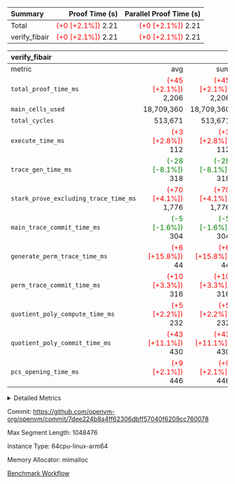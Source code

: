 | Summary | Proof Time (s) | Parallel Proof Time (s) |
|:---|---:|---:|
| Total | <span style='color: red'>(+0 [+2.1%])</span> 2.21 | <span style='color: red'>(+0 [+2.1%])</span> 2.21 |
| verify_fibair | <span style='color: red'>(+0 [+2.1%])</span> 2.21 | <span style='color: red'>(+0 [+2.1%])</span> 2.21 |


| verify_fibair |||||
|:---|---:|---:|---:|---:|
|metric|avg|sum|max|min|
| `total_proof_time_ms ` | <span style='color: red'>(+45 [+2.1%])</span> 2,206 | <span style='color: red'>(+45 [+2.1%])</span> 2,206 | <span style='color: red'>(+45 [+2.1%])</span> 2,206 | <span style='color: red'>(+45 [+2.1%])</span> 2,206 |
| `main_cells_used     ` |  18,709,360 |  18,709,360 |  18,709,360 |  18,709,360 |
| `total_cycles        ` |  513,671 |  513,671 |  513,671 |  513,671 |
| `execute_time_ms     ` | <span style='color: red'>(+3 [+2.8%])</span> 112 | <span style='color: red'>(+3 [+2.8%])</span> 112 | <span style='color: red'>(+3 [+2.8%])</span> 112 | <span style='color: red'>(+3 [+2.8%])</span> 112 |
| `trace_gen_time_ms   ` | <span style='color: green'>(-28 [-8.1%])</span> 318 | <span style='color: green'>(-28 [-8.1%])</span> 318 | <span style='color: green'>(-28 [-8.1%])</span> 318 | <span style='color: green'>(-28 [-8.1%])</span> 318 |
| `stark_prove_excluding_trace_time_ms` | <span style='color: red'>(+70 [+4.1%])</span> 1,776 | <span style='color: red'>(+70 [+4.1%])</span> 1,776 | <span style='color: red'>(+70 [+4.1%])</span> 1,776 | <span style='color: red'>(+70 [+4.1%])</span> 1,776 |
| `main_trace_commit_time_ms` | <span style='color: green'>(-5 [-1.6%])</span> 304 | <span style='color: green'>(-5 [-1.6%])</span> 304 | <span style='color: green'>(-5 [-1.6%])</span> 304 | <span style='color: green'>(-5 [-1.6%])</span> 304 |
| `generate_perm_trace_time_ms` | <span style='color: red'>(+6 [+15.8%])</span> 44 | <span style='color: red'>(+6 [+15.8%])</span> 44 | <span style='color: red'>(+6 [+15.8%])</span> 44 | <span style='color: red'>(+6 [+15.8%])</span> 44 |
| `perm_trace_commit_time_ms` | <span style='color: red'>(+10 [+3.3%])</span> 316 | <span style='color: red'>(+10 [+3.3%])</span> 316 | <span style='color: red'>(+10 [+3.3%])</span> 316 | <span style='color: red'>(+10 [+3.3%])</span> 316 |
| `quotient_poly_compute_time_ms` | <span style='color: red'>(+5 [+2.2%])</span> 232 | <span style='color: red'>(+5 [+2.2%])</span> 232 | <span style='color: red'>(+5 [+2.2%])</span> 232 | <span style='color: red'>(+5 [+2.2%])</span> 232 |
| `quotient_poly_commit_time_ms` | <span style='color: red'>(+43 [+11.1%])</span> 430 | <span style='color: red'>(+43 [+11.1%])</span> 430 | <span style='color: red'>(+43 [+11.1%])</span> 430 | <span style='color: red'>(+43 [+11.1%])</span> 430 |
| `pcs_opening_time_ms ` | <span style='color: red'>(+9 [+2.1%])</span> 446 | <span style='color: red'>(+9 [+2.1%])</span> 446 | <span style='color: red'>(+9 [+2.1%])</span> 446 | <span style='color: red'>(+9 [+2.1%])</span> 446 |



<details>
<summary>Detailed Metrics</summary>

|  | verify_program_compile_ms | total_cells | stark_prove_excluding_trace_time_ms | quotient_poly_compute_time_ms | quotient_poly_commit_time_ms | perm_trace_commit_time_ms | pcs_opening_time_ms | main_trace_commit_time_ms |
| --- | --- | --- | --- | --- | --- | --- | --- |
|  | 5 | 65,536 | 60 | 3 | 13 | 0 | 31 | 13 | 

| air_name | rows | quotient_deg | main_cols | interactions | constraints | cells |
| --- | --- | --- | --- | --- | --- | --- |
| AccessAdapterAir<2> |  | 4 |  | 5 | 11 |  | 
| AccessAdapterAir<4> |  | 4 |  | 5 | 11 |  | 
| AccessAdapterAir<8> |  | 4 |  | 5 | 11 |  | 
| FibonacciAir | 32,768 | 1 | 2 |  | 5 | 65,536 | 
| FriReducedOpeningAir |  | 4 |  | 31 | 52 |  | 
| NativePoseidon2Air<BabyBearParameters>, 1> |  | 4 |  | 176 | 555 |  | 
| PhantomAir |  | 4 |  | 3 | 4 |  | 
| ProgramAir |  | 1 |  | 1 | 4 |  | 
| VariableRangeCheckerAir |  | 1 |  | 1 | 4 |  | 
| VmAirWrapper<AluNativeAdapterAir, FieldArithmeticCoreAir> |  | 4 |  | 15 | 23 |  | 
| VmAirWrapper<BranchNativeAdapterAir, BranchEqualCoreAir<1> |  | 4 |  | 11 | 22 |  | 
| VmAirWrapper<JalNativeAdapterAir, JalCoreAir> |  | 4 |  | 7 | 6 |  | 
| VmAirWrapper<NativeAdapterAir<2, 0>, PublicValuesCoreAir> |  | 4 |  | 11 | 22 |  | 
| VmAirWrapper<NativeLoadStoreAdapterAir<1>, NativeLoadStoreCoreAir<1> |  | 4 |  | 15 | 16 |  | 
| VmAirWrapper<NativeLoadStoreAdapterAir<4>, NativeLoadStoreCoreAir<4> |  | 4 |  | 15 | 16 |  | 
| VmAirWrapper<NativeVectorizedAdapterAir<4>, FieldExtensionCoreAir> |  | 4 |  | 15 | 23 |  | 
| VmConnectorAir |  | 4 |  | 3 | 8 |  | 
| VolatileBoundaryAir |  | 4 |  | 4 | 16 |  | 

| group | trace_gen_time_ms | total_proof_time_ms | total_cycles | total_cells | stark_prove_excluding_trace_time_ms | quotient_poly_compute_time_ms | quotient_poly_commit_time_ms | perm_trace_commit_time_ms | pcs_opening_time_ms | main_trace_commit_time_ms | main_cells_used | generate_perm_trace_time_ms | execute_time_ms |
| --- | --- | --- | --- | --- | --- | --- | --- | --- | --- | --- | --- | --- | --- |
| verify_fibair | 318 | 2,206 | 513,671 | 43,401,880 | 1,776 | 232 | 430 | 316 | 446 | 304 | 18,709,360 | 44 | 112 | 

| group | air_name | rows | prep_cols | perm_cols | main_cols | cells |
| --- | --- | --- | --- | --- | --- | --- |
| verify_fibair | AccessAdapterAir<2> | 65,536 |  | 12 | 11 | 1,507,328 | 
| verify_fibair | AccessAdapterAir<4> | 32,768 |  | 12 | 13 | 819,200 | 
| verify_fibair | AccessAdapterAir<8> | 128 |  | 12 | 17 | 3,712 | 
| verify_fibair | FriReducedOpeningAir | 1,024 |  | 36 | 25 | 62,464 | 
| verify_fibair | NativePoseidon2Air<BabyBearParameters>, 1> | 16,384 |  | 216 | 399 | 10,076,160 | 
| verify_fibair | PhantomAir | 16,384 |  | 8 | 6 | 229,376 | 
| verify_fibair | ProgramAir | 8,192 |  | 8 | 10 | 147,456 | 
| verify_fibair | VariableRangeCheckerAir | 262,144 | 2 | 8 | 1 | 2,359,296 | 
| verify_fibair | VmAirWrapper<AluNativeAdapterAir, FieldArithmeticCoreAir> | 262,144 |  | 20 | 29 | 12,845,056 | 
| verify_fibair | VmAirWrapper<BranchNativeAdapterAir, BranchEqualCoreAir<1> | 131,072 |  | 16 | 23 | 5,111,808 | 
| verify_fibair | VmAirWrapper<JalNativeAdapterAir, JalCoreAir> | 16,384 |  | 12 | 9 | 344,064 | 
| verify_fibair | VmAirWrapper<NativeLoadStoreAdapterAir<1>, NativeLoadStoreCoreAir<1> | 131,072 |  | 24 | 22 | 6,029,312 | 
| verify_fibair | VmAirWrapper<NativeLoadStoreAdapterAir<4>, NativeLoadStoreCoreAir<4> | 16,384 |  | 24 | 31 | 901,120 | 
| verify_fibair | VmAirWrapper<NativeVectorizedAdapterAir<4>, FieldExtensionCoreAir> | 8,192 |  | 20 | 38 | 475,136 | 
| verify_fibair | VmConnectorAir | 2 | 1 | 8 | 4 | 24 | 
| verify_fibair | VolatileBoundaryAir | 131,072 |  | 8 | 11 | 2,490,368 | 

</details>


Commit: https://github.com/openvm-org/openvm/commit/7dee224b8a4ff62306dbff57040f6209cc760078

Max Segment Length: 1048476

Instance Type: 64cpu-linux-arm64

Memory Allocator: mimalloc

[Benchmark Workflow](https://github.com/openvm-org/openvm/actions/runs/13019220151)

